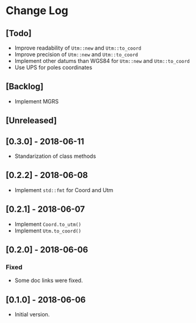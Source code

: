 # Change Log

## [Todo]

* Improve readability of `Utm::new` and `Utm::to_coord`
* Improve precision of `Utm::new` and `Utm::to_coord`
* Implement other datums than WGS84 for `Utm::new` and `Utm::to_coord`
* Use UPS for poles coordinates

## [Backlog]

* Implement MGRS

## [Unreleased]

## [0.3.0] - 2018-06-11

* Standarization of class methods

## [0.2.2] - 2018-06-08

* Implement `std::fmt` for Coord and Utm

## [0.2.1] - 2018-06-07

* Implement `Coord.to_utm()`
* Implement `Utm.to_coord()`

## [0.2.0] - 2018-06-06

### Fixed

* Some doc links were fixed.

## [0.1.0] - 2018-06-06

* Initial version.
